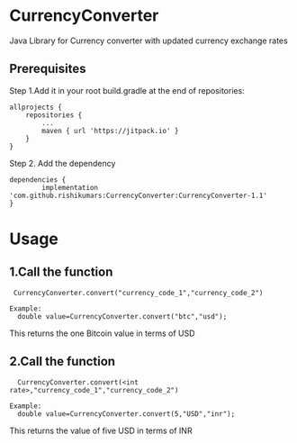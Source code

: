 # CurrencyConverter
Java Library for Currency converter with updated currency exchange rates

## Prerequisites

Step 1.Add it in your root build.gradle at the end of repositories:

	allprojects {
		repositories {
			...
			maven { url 'https://jitpack.io' }
		}
	}
  
Step 2. Add the dependency

	dependencies {
	        implementation 'com.github.rishikumars:CurrencyConverter:CurrencyConverter-1.1'
	}  

# Usage

## 1.Call the function 

     CurrencyConverter.convert("currency_code_1","currency_code_2")
    
    Example:
      double value=CurrencyConverter.convert("btc","usd");
 
 This returns the one Bitcoin value in terms of USD
 
 ## 2.Call the function
 
      CurrencyConverter.convert(<int rate>,"currency_code_1","currency_code_2")
      
    Example:
      double value=CurrencyConverter.convert(5,"USD","inr");
      
 This returns the value of five USD in terms of INR
   
